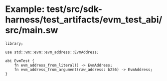 # Example: test/src/sdk-harness/test_artifacts/evm_test_abi/src/main.sw

```sway
library;

use std::vm::evm::evm_address::EvmAddress;

abi EvmTest {
    fn evm_address_from_literal() -> EvmAddress;
    fn evm_address_from_argument(raw_address: b256) -> EvmAddress;
}

```
